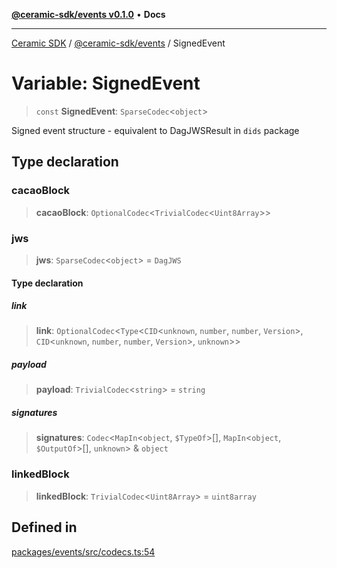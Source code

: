 [**@ceramic-sdk/events v0.1.0**](../README.md) • **Docs**

***

[Ceramic SDK](../../../README.md) / [@ceramic-sdk/events](../README.md) / SignedEvent

# Variable: SignedEvent

> `const` **SignedEvent**: `SparseCodec`\<`object`\>

Signed event structure - equivalent to DagJWSResult in `dids` package

## Type declaration

### cacaoBlock

> **cacaoBlock**: `OptionalCodec`\<`TrivialCodec`\<`Uint8Array`\>\>

### jws

> **jws**: `SparseCodec`\<`object`\> = `DagJWS`

#### Type declaration

##### link

> **link**: `OptionalCodec`\<`Type`\<`CID`\<`unknown`, `number`, `number`, `Version`\>, `CID`\<`unknown`, `number`, `number`, `Version`\>, `unknown`\>\>

##### payload

> **payload**: `TrivialCodec`\<`string`\> = `string`

##### signatures

> **signatures**: `Codec`\<`MapIn`\<`object`, `$TypeOf`\>[], `MapIn`\<`object`, `$OutputOf`\>[], `unknown`\> & `object`

### linkedBlock

> **linkedBlock**: `TrivialCodec`\<`Uint8Array`\> = `uint8array`

## Defined in

[packages/events/src/codecs.ts:54](https://github.com/ceramicstudio/ceramic-sdk/blob/2df74ee449b4c48a3a1f531066c64854fe2dc5dd/packages/events/src/codecs.ts#L54)
